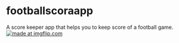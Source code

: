 # footballscoraapp
A score keeper app that helps you to keep score of a football game.
<a href="https://imgflip.com/gif/2b6tfn"><img src="https://i.imgflip.com/2b6tfn.gif" title="made at imgflip.com"/></a>
